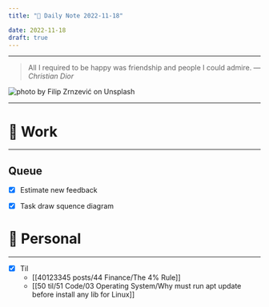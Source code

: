 ```yaml
---
title: "🌱 Daily Note 2022-11-18"

date: 2022-11-18
draft: true
---
```



---

> All I required to be happy was friendship and people I could admire.
> — <cite>Christian Dior</cite>

![photo by Filip Zrnzević on Unsplash](https://images.unsplash.com/photo-1503435824048-a799a3a84bf7?crop=entropy&cs=tinysrgb&fm=jpg&ixid=MnwzNjM5Nzd8MHwxfHJhbmRvbXx8fHx8fHx8fDE2Njg3MzcwMjE&ixlib=rb-4.0.3&q=80&w=500&h=500)

---


# 💼 Work
---

## Queue
- [x] Estimate new feedback
- [x] Task draw squence diagram


# 🌱 Personal
---
- [x] Til
	-  [[40123345 posts/44 Finance/The 4% Rule]] 
	- [[50 til/51 Code/03 Operating System/Why must run apt update before install any lib for Linux]]
